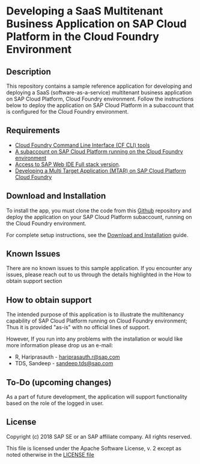 # Developing a SaaS Multitenant Business Application on SAP Cloud Platform in the Cloud Foundry Environment

## Description

This repository contains a sample reference application for developing and deploying a SaaS (software-as-a-service) multitenant business application on SAP Cloud Platform, Cloud Foundry environment.
Follow the instructions below to deploy the application on SAP Cloud Platform in a subaccount that is configured for the Cloud Foundry environment.

## Requirements

* [Cloud Foundry Command Line Interface (CF CLI) tools](https://github.com/cloudfoundry/cli)
* [A subaccount on SAP Cloud Platform running on the Cloud Foundry environment](https://cloudplatform.sap.com/enterprise-paas/cloudfoundry.html)
* [Access to SAP Web IDE Full stack version](https://www.sap.com/india/developer/tutorials/webide-innovation-beta.html).
* [Developing a Multi Target Application (MTAR) on SAP Cloud Platform Cloud Foundry](https://help.sap.com/viewer/977416d43cd74bdc958289038749100e/Latest/en-US/c6c4153d74af4df183bf5e66ff53109c.html?q=SAP%20Cloud%20Platform%20Cloud%20Foundry)

## Download and Installation

To install the app, you must clone the code from this [Github](https://github.com/SAP/cloud-cf-multitenant-Inventory-management) repository and deploy the application on your SAP Cloud Platform subaccount, running on the Cloud Foundry environment.

For complete setup instructions, see the [Download and Installation](./Download_and_Installation_Guide.md) guide.

## Known Issues
There are no known issues to this sample application. If you encounter any issues, please reach out to us through the details highlighted in the How to obtain support section

## How to obtain support
The intended purpose of this application is to illustrate the multitenancy capability of SAP Cloud Platform running on Cloud Foundry environment; Thus it is provided "as-is" with no official lines of support.

However, If you run into any problems with the installation or would like more information please drop us an e-mail:
* R, Hariprasauth  - hariprasauth.r@sap.com
* TDS, Sandeep - sandeep.tds@sap.com

## To-Do (upcoming changes)

As a part of future development, the application will support functionality based on the role of the logged in user.

## License

Copyright (c) 2018 SAP SE or an SAP affiliate company. All rights reserved.

This file is licensed under the Apache Software License, v. 2 except as noted otherwise in the [LICENSE file](./LICENSE.txt)